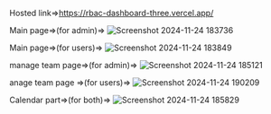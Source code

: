 Hosted link=>https://rbac-dashboard-three.vercel.app/

Main page=>(for admin)=>
![Screenshot 2024-11-24 183736](https://github.com/user-attachments/assets/512a5c9d-92f3-4475-b797-13f4cb6a80a0)

Main page=>(for users)=>
![Screenshot 2024-11-24 183849](https://github.com/user-attachments/assets/9da0ffe6-a2bb-4989-8ee1-51adb84eddbb)

manage team page=>(for admin)=>
![Screenshot 2024-11-24 185121](https://github.com/user-attachments/assets/6e7b3401-04f2-46e8-8529-c1dd098125e9)

anage team page =>(for users)=>
![Screenshot 2024-11-24 190209](https://github.com/user-attachments/assets/e2a158b9-bb27-4307-b455-64e0e84be718)



Calendar part=>(for both)=>
![Screenshot 2024-11-24 185829](https://github.com/user-attachments/assets/f8600355-b6a7-4331-9aee-7ca0d2c6385b)

